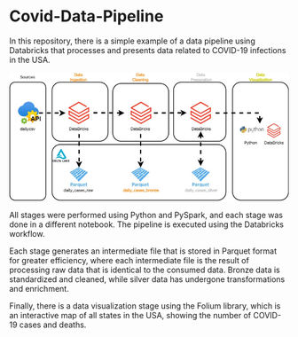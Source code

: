 # Covid-Data-Pipeline

In this repository, there is a simple example of a data pipeline using Databricks that processes and presents data related to COVID-19 infections in the USA.

![Screenshot](https://github.com/jvcamacho1/Covid-Data-Pipeline/blob/main/Images/Pipeline.jpg)

All stages were performed using Python and PySpark, and each stage was done in a different notebook. The pipeline is executed using the Databricks workflow.

Each stage generates an intermediate file that is stored in Parquet format for greater efficiency, where each intermediate file is the result of processing raw data that is identical to the consumed data. Bronze data is standardized and cleaned, while silver data has undergone transformations and enrichment.

Finally, there is a data visualization stage using the Folium library, which is an interactive map of all states in the USA, showing the number of COVID-19 cases and deaths.


